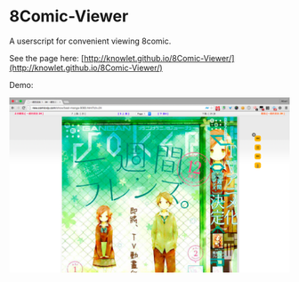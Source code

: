 # 8Comic-Viewer
A userscript for convenient viewing 8comic.

See the page here:
[http://knowlet.github.io/8Comic-Viewer/](http://knowlet.github.io/8Comic-Viewer/)

Demo:

![Demo](img/demo.png)